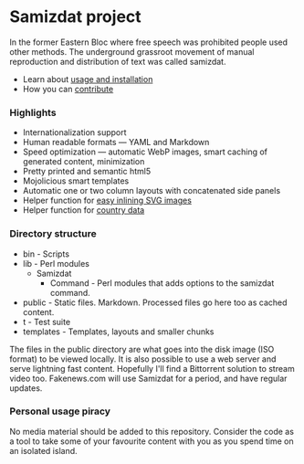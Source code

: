 # Samizdat project

In the former Eastern Bloc where free speech was prohibited people used other methods. The underground 
grassroot movement of manual reproduction and distribution of text was called samizdat.

* Learn about [usage and installation](installation/)
* How you can [contribute](../contribute/)

### Highlights

* Internationalization support
* Human readable formats &mdash; YAML and Markdown
* Speed optimization &mdash; automatic WebP images, smart caching of generated content, minimization
* Pretty printed and semantic html5
* Mojolicious smart templates
* Automatic one or two column layouts with concatenated side panels
* Helper function for [easy inlining SVG images](./icons/)
* Helper function for [country data](../../country/)

### Directory structure

* bin - Scripts
* lib - Perl modules
  * Samizdat
    * Command - Perl modules that adds options to the samizdat command.
* public - Static files. Markdown. Processed files go here too as cached content.
* t - Test suite
* templates - Templates, layouts and smaller chunks

The files in the public directory are what goes into the disk image (ISO format) to be viewed locally. 
It is also possible to use a web server and serve lightning fast content. Hopefully I'll find a Bittorrent
solution to stream video too. Fakenews.com will use Samizdat for a period, and have regular updates.

### Personal usage piracy

No media material should be added to this repository. Consider the code as a tool to take some of your favourite 
content with you as you spend time on an isolated island.